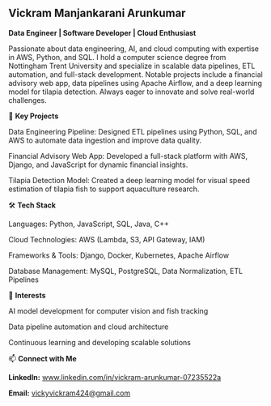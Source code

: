 ## Vickram Manjankarani Arunkumar

**Data Engineer | Software Developer | Cloud Enthusiast**

Passionate about data engineering, AI, and cloud computing with expertise in AWS, Python, and SQL. I hold a computer science degree from Nottingham Trent University and specialize in scalable data pipelines, ETL automation, and full-stack development. Notable projects include a financial advisory web app, data pipelines using Apache Airflow, and a deep learning model for tilapia detection. Always eager to innovate and solve real-world challenges.

🔹 **Key Projects**

Data Engineering Pipeline: Designed ETL pipelines using Python, SQL, and AWS to automate data ingestion and improve data quality.

Financial Advisory Web App: Developed a full-stack platform with AWS, Django, and JavaScript for dynamic financial insights.

Tilapia Detection Model: Created a deep learning model for visual speed estimation of tilapia fish to support aquaculture research.

🛠️ **Tech Stack**

Languages: Python, JavaScript, SQL, Java, C++

Cloud Technologies: AWS (Lambda, S3, API Gateway, IAM)

Frameworks & Tools: Django, Docker, Kubernetes, Apache Airflow

Database Management: MySQL, PostgreSQL, Data Normalization, ETL Pipelines

🚀 **Interests**

AI model development for computer vision and fish tracking

Data pipeline automation and cloud architecture

Continuous learning and developing scalable solutions

📫 **Connect with Me**

**LinkedIn:**  www.linkedin.com/in/vickram-arunkumar-07235522a

**Email:** vickyvickram424@gmail.com
